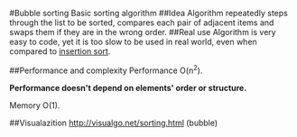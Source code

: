 #Bubble sorting
Basic sorting algorithm
##Idea
Algorithm repeatedly steps through the list to be sorted, compares each pair of adjacent items and swaps them if they are in the wrong order.
##Real use
Algorithm is very easy to code, yet it is too slow to be used in real world, even when compared to [insertion sort](https://github.com/missingdays/code_library/tree/master/main/algorithms/arrays/sorting/insertion).

##Performance and complexity
Performance O(n<sup>2</sup>).

**Performance doesn't depend on elements' order or structure.**

Memory O(1).

##Visualazition
http://visualgo.net/sorting.html (bubble)
